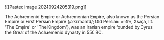 ![[Pasted image 20240924205319.png]]

The Achaemenid Empire or Achaemenian Empire, also known as the Persian Empire or First Persian Empire (/əˈkiːmənɪd/; Old Persian: 𐎧𐏁𐏂, Xšāça, lit. 'The Empire' or 'The Kingdom'), was an Iranian empire founded by Cyrus the Great of the Achaemenid dynasty in 550 BC.